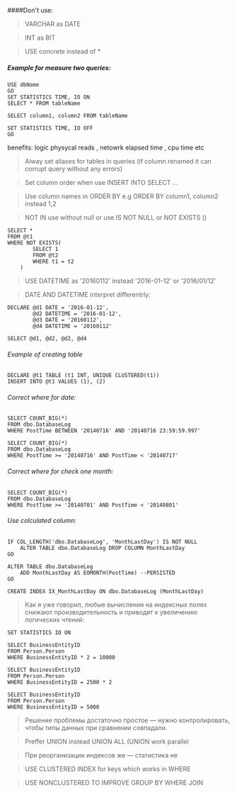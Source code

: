 ####Don't use:
> VARCHAR as DATE

> INT as BIT

> USE concrete  instead of *

##### Example for measure two queries:
```
USE dbName
GO
SET STATISTICS TIME, IO ON
SELECT * FROM tableName

SELECT column1, column2 FROM tableName

SET STATISTICS TIME, IO OFF
GO
```
benefits: logic physycal reads , netowrk elapsed time , cpu time etc


>Alway set aliases for tables in queries (if column renamed it can corrupt query without any errors)

> Set column order when use INSERT INTO SELECT ...

> Use column names in ORDER BY e.g ORDER BY  column1, column2 instead 1,2

> NOT IN use without null or use IS NOT NULL  or NOT EXISTS ()
```
SELECT *
FROM @t1
WHERE NOT EXISTS(
        SELECT 1
        FROM @t2
        WHERE t1 = t2
    )
```

> USE DATETIME as '20160112' instead '2016-01-12' or '2016/01/12'

> DATE AND DATETIME interpret differentrly:
>
```
DECLARE @d1 DATE = '2016-01-12',
        @d2 DATETIME = '2016-01-12',
        @d3 DATE = '20160112',
        @d4 DATETIME = '20160112'

SELECT @d1, @d2, @d2, @d4
```
###### Example of creating table 
```
DECLARE @t1 TABLE (t1 INT, UNIQUE CLUSTERED(t1))
INSERT INTO @t1 VALUES (1), (2)
```

###### Correct where for date:

```
SELECT COUNT_BIG(*)
FROM dbo.DatabaseLog
WHERE PostTime BETWEEN '20140716' AND '20140716 23:59:59.997'

SELECT COUNT_BIG(*)
FROM dbo.DatabaseLog
WHERE PostTime >= '20140716' AND PostTime < '20140717'
```

###### Correct where for check one month:
```
SELECT COUNT_BIG(*)
FROM dbo.DatabaseLog
WHERE PostTime >= '20140701' AND PostTime < '20140801'
```

###### Use colculated column:
```
IF COL_LENGTH('dbo.DatabaseLog', 'MonthLastDay') IS NOT NULL
    ALTER TABLE dbo.DatabaseLog DROP COLUMN MonthLastDay
GO

ALTER TABLE dbo.DatabaseLog
    ADD MonthLastDay AS EOMONTH(PostTime) --PERSISTED
GO

CREATE INDEX IX_MonthLastDay ON dbo.DatabaseLog (MonthLastDay)
```

> Как я уже говорил, любые вычисления на индексных полях снижают производительность и приводят к увеличению логических чтений:

```
SET STATISTICS IO ON

SELECT BusinessEntityID
FROM Person.Person
WHERE BusinessEntityID * 2 = 10000

SELECT BusinessEntityID
FROM Person.Person
WHERE BusinessEntityID = 2500 * 2

SELECT BusinessEntityID
FROM Person.Person
WHERE BusinessEntityID = 5000

```

> Решение проблемы достаточно простое — нужно контролировать, чтобы типы данных при сравнении совпадали.

>Preffer UNION instead UNION ALL (UNION work parallel

>При реорганизации индексов же — статистика не 

>USE CLUSTERED INDEX for keys which works in WHERE 

> USE NONCLUSTERED TO IMPROVE GROUP BY WHERE JOIN